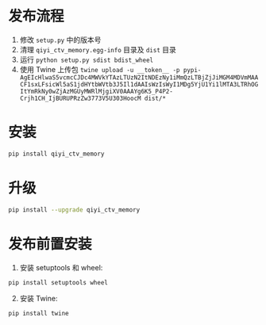# 发布流程

1. 修改 `setup.py` 中的版本号
2. 清理 `qiyi_ctv_memory.egg-info` 目录及 `dist` 目录
3. 运行 `python setup.py sdist bdist_wheel`
4. 使用 Twine 上传包 `twine upload -u __token__ -p pypi-AgEIcHlwaS5vcmcCJDc4MWVkYTAzLTUzN2ItNDEzNy1iMmQzLTBjZjJiMGM4MDVmMAACF1sxLFsicWl5aS1jdHYtbWVtb3J5Il1dAAIsWzIsWyI1MDg5YjU1Yi1lMTA3LTRhOGItYmRkNy0wZjAzMGUyMWRlMjgiXV0AAAYg6K5_P4P2-Crjh1CH_IjBURUPRzZw3773V5U303HoocM dist/*`

# 安装


```sh
pip install qiyi_ctv_memory
```

# 升级

```sh
pip install --upgrade qiyi_ctv_memory
```

# 发布前置安装

1. 安装 setuptools 和 wheel:

```sh
pip install setuptools wheel
```

2. 安装 Twine:

```sh
pip install twine
```